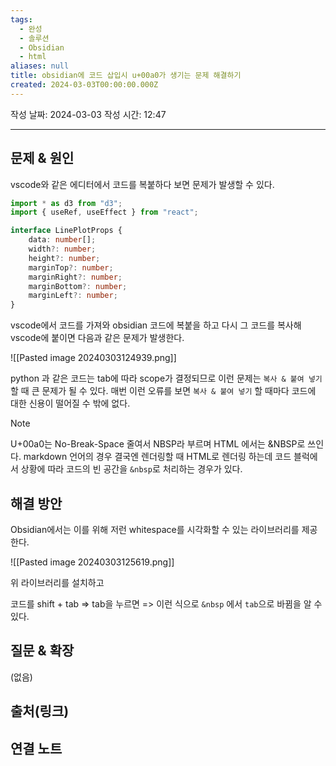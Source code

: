 ```yaml
---
tags:
  - 완성
  - 솔루션
  - Obsidian
  - html
aliases: null
title: obsidian에 코드 삽입시 u+00a0가 생기는 문제 해결하기
created: 2024-03-03T00:00:00.000Z
---
```

작성 날짜: 2024-03-03
작성 시간: 12:47


----

## 문제 & 원인
vscode와 같은 에디터에서 코드를 복붙하다 보면 문제가 발생할 수 있다.
```ts
import * as d3 from "d3";
import { useRef, useEffect } from "react";

interface LinePlotProps {
    data: number[];
    width?: number;
    height?: number;
    marginTop?: number;
    marginRight?: number;
    marginBottom?: number;
    marginLeft?: number;
}
```

vscode에서 코드를 가져와 obsidian 코드에 복붙을 하고 다시 그 코드를 복사해 vscode에 붙이면 다음과 같은 문제가 발생한다.

![[Pasted image 20240303124939.png]]

python 과 같은 코드는 tab에 따라 scope가 결정되므로 이런 문제는 `복사 & 붙여 넣기`할 때 큰 문제가 될 수 있다. 매번 이런 오류를 보면 `복사 & 붙여 넣기` 할 때마다 코드에 대한 신용이 떨어질 수 밖에 없다.

>[!note]
>U+00a0는 No-Break-Space 줄여서 NBSP라 부르며 HTML 에서는 &NBSP로 쓰인다.
>markdown 언어의 경우 결국엔 렌더링할 때 HTML로 렌더링 하는데 코드 블럭에서 상황에 따라 코드의 빈 공간을 `&nbsp`로 처리하는 경우가 있다.

## 해결 방안
Obsidian에서는 이를 위해 저런 whitespace를 시각화할 수 있는 라이브러리를 제공한다.

![[Pasted image 20240303125619.png]]

위 라이브러리를 설치하고 

코드를 shift + tab => tab을 누르면 => 이런 식으로 `&nbsp` 에서 `tab`으로 바뀜을 알 수 있다.
## 질문 & 확장

(없음)

## 출처(링크)


## 연결 노트
